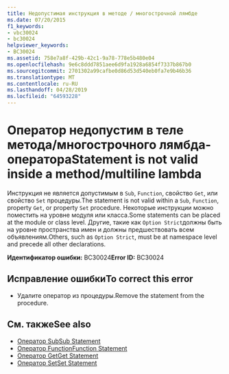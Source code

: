 ```yaml
---
title: Недопустимая инструкция в методе / многострочной лямбде
ms.date: 07/20/2015
f1_keywords:
- vbc30024
- bc30024
helpviewer_keywords:
- BC30024
ms.assetid: 758e7a8f-429b-42c1-9a78-778e5b480e04
ms.openlocfilehash: 9e6c8ddd7851aee6d9fa1928a6854f7337b867b0
ms.sourcegitcommit: 2701302a99cafbe0d86d53d540eb0fa7e9b46b36
ms.translationtype: MT
ms.contentlocale: ru-RU
ms.lasthandoff: 04/28/2019
ms.locfileid: "64593228"
---
```

# <a name="statement-is-not-valid-inside-a-methodmultiline-lambda"></a><span data-ttu-id="2111f-102">Оператор недопустим в теле метода/многострочного лямбда-оператора</span><span class="sxs-lookup"><span data-stu-id="2111f-102">Statement is not valid inside a method/multiline lambda</span></span>
<span data-ttu-id="2111f-103">Инструкция не является допустимым в `Sub`, `Function`, свойство `Get`, или свойство `Set` процедуры.</span><span class="sxs-lookup"><span data-stu-id="2111f-103">The statement is not valid within a `Sub`, `Function`, property `Get`, or property `Set` procedure.</span></span> <span data-ttu-id="2111f-104">Некоторые инструкции можно поместить на уровне модуля или класса.</span><span class="sxs-lookup"><span data-stu-id="2111f-104">Some statements can be placed at the module or class level.</span></span> <span data-ttu-id="2111f-105">Другие, такие как `Option Strict`должны быть на уровне пространства имен и должны предшествовать всем объявлениям.</span><span class="sxs-lookup"><span data-stu-id="2111f-105">Others, such as `Option Strict`, must be at namespace level and precede all other declarations.</span></span>  
  
 <span data-ttu-id="2111f-106">**Идентификатор ошибки:** BC30024</span><span class="sxs-lookup"><span data-stu-id="2111f-106">**Error ID:** BC30024</span></span>  
  
## <a name="to-correct-this-error"></a><span data-ttu-id="2111f-107">Исправление ошибки</span><span class="sxs-lookup"><span data-stu-id="2111f-107">To correct this error</span></span>  
  
- <span data-ttu-id="2111f-108">Удалите оператор из процедуры.</span><span class="sxs-lookup"><span data-stu-id="2111f-108">Remove the statement from the procedure.</span></span>  
  
## <a name="see-also"></a><span data-ttu-id="2111f-109">См. также</span><span class="sxs-lookup"><span data-stu-id="2111f-109">See also</span></span>

- [<span data-ttu-id="2111f-110">Оператор Sub</span><span class="sxs-lookup"><span data-stu-id="2111f-110">Sub Statement</span></span>](../../../visual-basic/language-reference/statements/sub-statement.md)
- [<span data-ttu-id="2111f-111">Оператор Function</span><span class="sxs-lookup"><span data-stu-id="2111f-111">Function Statement</span></span>](../../../visual-basic/language-reference/statements/function-statement.md)
- [<span data-ttu-id="2111f-112">Оператор Get</span><span class="sxs-lookup"><span data-stu-id="2111f-112">Get Statement</span></span>](../../../visual-basic/language-reference/statements/get-statement.md)
- [<span data-ttu-id="2111f-113">Оператор Set</span><span class="sxs-lookup"><span data-stu-id="2111f-113">Set Statement</span></span>](../../../visual-basic/language-reference/statements/set-statement.md)
